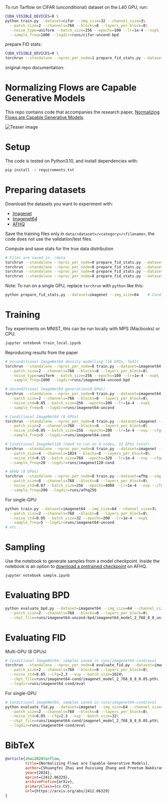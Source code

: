 To run Tarflow on CIFAR (unconditional) dataset on the L40 GPU, run:

```bash
CUDA_VISIBLE_DEVICES=0 \
python train.py --dataset=cifar --img_size=32 --channel_size=3\
  --patch_size=2 --channels=768 --blocks=8 --layers_per_block=8\
  --noise_type=uniform --batch_size=256 --epochs=100 --lr=1e-4 --nvp\
  --sample_freq=1000 --logdir=runs/cifar-uncond-bpd
```

prepare FID stats:
```bash
CUDA_VISIBLE_DEVICES=0 \
torchrun --standalone --nproc_per_node=1 prepare_fid_stats.py --dataset=cifar --img_size=32
```

original repo documentation:
# Normalizing Flows are Capable Generative Models

This repo contains code that accompanies the research paper, [Normalizing Flows are Capable Generative Models](http://arxiv.org/abs/2412.06329).

![Teaser image](guided_samples.jpeg) 

# Setup
The code is tested on Python3.10, and install dependencies with:
```bash
pip install -r requirements.txt
```

# Preparing datasets

Download the datasets you want to experiment with:
- [Imagenet](https://www.image-net.org/download.php)
- [Imagenet64](https://arxiv.org/abs/1601.06759)
- [AFHQ](https://www.kaggle.com/datasets/dimensi0n/afhq-512)

Save the training files only in `data/<dataset>/<category>/<filename>`, the code does not use the validation/test files.

Compute and save stats for the true data distribution
```bash
# Files are saved in ./data
torchrun --standalone --nproc_per_node=8 prepare_fid_stats.py --dataset=imagenet64 --img_size=64  # Unconditional
torchrun --standalone --nproc_per_node=8 prepare_fid_stats.py --dataset=imagenet --img_size=64    # Conditional
torchrun --standalone --nproc_per_node=8 prepare_fid_stats.py --dataset=imagenet --img_size=128   # Conditional
torchrun --standalone --nproc_per_node=8 prepare_fid_stats.py --dataset=afhq --img_size=256       # Conditional
```

Note: To run on a single GPU, replace `torchrun` with `python` like this:
```bash
python prepare_fid_stats.py --dataset=imagenet --img_size=64    # Conditional
```

# Training
Toy experiments on MNIST, this can be run locally with MPS (Macbooks) or CPU.
```bash
jupyter notebook train_local.ipynb
```

Reproducing results from the paper
```bash
# Unconditional ImageNet64 density modelling (16 GPUs, fp32)
torchrun --standalone --nproc_per_node=8 train.py --dataset=imagenet64 --img_size=64 --channel_size=3\
  --patch_size=2 --channels=768 --blocks=8 --layers_per_block=8\
  --noise_type=uniform --batch_size=256 --epochs=100 --lr=1e-4 --nvp\
  --sample_freq=1000 --logdir=runs/imagenet64-uncond-bpd

# Unconditional ImageNet64 generation(8 GPUs)
torchrun --standalone --nproc_per_node=8 train.py --dataset=imagenet64 --img_size=64 --channel_size=3\
  --patch_size=2 --channels=768 --blocks=8 --layers_per_block=8\
  --noise_std=0.05 --batch_size=256 --epochs=200 --lr=1e-4 --nvp\
  --sample_freq=5 --logdir=runs/imagenet64-uncond

# Conditional ImageNet64 (8 GPUs)
torchrun --standalone --nproc_per_node=8 train.py --dataset=imagenet --img_size=64 --channel_size=3\
  --patch_size=2 --channels=768 --blocks=8 --layers_per_block=8\
  --noise_std=0.05 --batch_size=256 --epochs=200 --lr=1e-4 --nvp --cfg=0 --drop_label=0.1\
  --sample_freq=5 --logdir=runs/imagenet64-cond

# Conditional ImageNet128 (need to run on 4 nodes, 32 GPUs total)
torchrun --standalone --nproc_per_node=8 train.py --dataset=imagenet --img_size=128 --channel_size=3\
  --patch_size=4 --channels=1024 --blocks=8 --layers_per_block=8\
  --noise_std=0.15 --batch_size=768 --epochs=320 --lr=1e-4 --nvp --cfg=0 --drop_label=0.1\
  --sample_freq=20 --logdir=runs/imagenet128-cond

# AFHQ (8 GPUs)
torchrun --standalone --nproc_per_node=8 train.py --dataset=afhq --img_size=256 --channel_size=3\
  --patch_size=8 --channels=768 --blocks=8 --layers_per_block=8\
  --noise_std=0.07 --batch_size=256 --epochs=4000 --lr=1e-4 --nvp --cfg=0 --drop_label=0.1\
  --sample_freq=200 --logdir=runs/afhq256
```


For single-GPU
```bash
python train.py --dataset=imagenet64 --img_size=64 --channel_size=3\
  --patch_size=2 --channels=768 --blocks=8 --layers_per_block=8\
  --noise_std=0.05 --batch_size=32 --epochs=200 --lr=1e-4 --nvp\
  --sample_freq=5 --logdir=runs/imagenet64-uncond
# etc...
```

# Sampling
Use the notebook to generate samples from a model checkpoint. Inside the notebook is an option to [download a pretrained checkpoint](https://ml-site.cdn-apple.com/models/tarflow/afhq256/afhq_model_8_768_8_8_0.07.pth) on AFHQ. 
```
jupyter notebook sample.ipynb
```

# Evaluating BPD
```bash
python evaluate_bpd.py --dataset=imagenet64 --img_size=64 --channel_size=3\
  --patch_size=2 --channels=768 --blocks=8 --layers_per_block=8\
  --ckpt_file=runs/imagenet64-uncond-bpd/imagenet64_model_2_768_8_8_uniform.pth
```
# Evaluating FID

Multi-GPU (8 GPUs)
```bash
# Conditional ImageNet64, samples saved in runs/imagenet64-cond/eval
torchrun --standalone --nproc_per_node=8 evaluate_fid.py --dataset=imagenet --img_size=64 --channel_size=3\
  --patch_size=2 --channels=768 --blocks=8 --layers_per_block=8\
  --noise_std=0.05 --cfg=2.3 --nvp --batch_size=1024\
  --ckpt_file=runs/imagenet64-cond/imagenet_model_2_768_8_8_0.05.pth\
  --logdir=runs/imagenet64-cond/eval
```

For single-GPU
```bash
# Conditional ImageNet64, samples saved in runs/imagenet64-cond/eval
python evaluate_fid.py --dataset=imagenet --img_size=64 --channel_size=3\
  --patch_size=2 --channels=768 --blocks=8 --layers_per_block=8\
  --noise_std=0.05 --cfg=2.3 --nvp --batch_size=32\
  --ckpt_file=runs/imagenet64-cond/imagenet_model_2_768_8_8_0.05.pth\
  --logdir=runs/imagenet64-cond/eval
```

# BibTeX
```bibtex
@article{zhai2024tarflow,
         title={Normalizing Flows are Capable Generative Models},
         author={Shuangfei Zhai and Ruixiang Zhang and Preetum Nakkiran and David Berthelot and Jiatao Gu and Huangjie Zheng and Tianrong Chen and Miguel Angel Bautista and Navdeep Jaitly and Josh Susskind},
         year={2024},
         eprint={2412.06329},
         archivePrefix={arXiv},
         primaryClass={cs.CV},
         url={https://arxiv.org/abs/2412.06329}
}
```